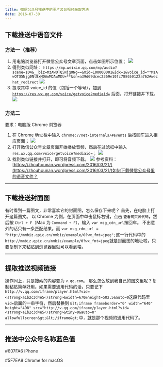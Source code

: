 ```yaml
---
title: 微信公众号推送中的图片及音视频获取方法
date: 2016-07-30
---
```


## 下载推送中语音文件

### 方法一（推荐）

1.  用电脑浏览器打开微信公众号文章页面，点击如图所示位置； ![](./__1.png)
2.  得到类似网址： `https://mp.weixin.qq.com/mp/audio?scene=104&__biz=MzAwOTQ5Njg0Ng==&mid=100000001&idx=1&voice_id=**MzAwOTQ5Njg0Nl8xMDAwMDAwMDU=**&sn=a39d69dcec2369e10fc788650122a762#wechat_redirect` ![](./__2.png)
3.  提取其中 voice_id 的值（包括一个等号），加到 [`https://res.wx.qq.com/voice/getvoice?mediaid=`](https://res.wx.qq.com/voice/getvoice?mediaid=) 后面，打开链接并下载。 ![](./__3.png)

### 方法二

要求：电脑版 Chrome 浏览器

1.  在 Chrome 地址栏中输入 `chrome://net-internals/#events` 后按回车进入相应页面； ![](./__4.png)
2.  打开微信公众号文章页面开始播放音频，然后在过滤框中输入 `res.wx.qq.com/voice/getvoice?mediaid=`； ![](./__5.png)
3.  找到类似链接并打开，即可将音频下载。 ![](./__6.png) 参考资料： [](https://zhouhounan.wordpress.com/2016/03/21/如何下载微信公众号里的语音文件？) [https://zhouhounan.wordpress.com/2016/03/21/](https://zhouhounan.wordpress.com/2016/03/21/)如何下载微信公众号里的语音文件？

* * *

## 下载推送封面图

有时看到一篇图文，非常喜欢它的封面图，怎么保存下来呢？ 首先，在电脑上打开这篇图文。 以 Chrome 为例，在页面中单击鼠标右键，点击 `查看网页源代码`，然后按 `Ctrl + F`（Mac 为 `Command + F`），输入 `var msg_cdn_url`按回车。 不出意外的话只有一条匹配结果，而 `var msg_cdn_url = "http://mmbiz.qpic.cn/mmbiz/example/0?wx_fmt=jpeg";`这一行代码中的 `http://mmbiz.qpic.cn/mmbiz/example/0?wx_fmt=jpeg`就是封面图的地址啦，只要复制下来粘贴到浏览器里就可以看到喽。

* * *

## 提取推送视频链接

操作同上，只是搜索的内容变为 `v.qq.com`。 那么怎么放到我自己的图文里呢？复制粘贴简单好用，如果需要通用代码的话，只要记下 `http://v.qq.com/iframe/player.html?vid=<strong>a1b2c3d4e5</strong>&width=670&height=502.5&auto=0`这段代码里 `vid=`后面的一串字符，然后替换到 `&lt;iframe frameborder="0" width="640" height="498" src="http://v.qq.com/iframe/player.html?vid=<strong>a1b2c3d4e5</strong>&tiny=0&auto=0" allowfullscreen&gt;&lt;/iframe&gt;`中，就是那个视频的通用代码了。

* * *

## 推送中公众号名称蓝色值

#607FA6 iPhone

#5F7EA8 Chrome for macOS